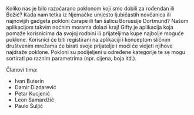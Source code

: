 Koliko nas je bilo razočarano poklonom koji smo dobili za rođendan ili Božić? Kada nam tetka iz Njemačke umjesto ljubičastih novčanica ili najnovijih gadgeta pokloni čarape ili fan šalicu Borussije Dortmund? Našom aplikacijom takvim noćnim morama dolazi kraj! Gifty je aplikacija koja pomaže korisnicima da svojoj rodbini ili prijateljima kupe najbolje moguće poklone. Korisnici će biti registirani na aplikaciji i konceptom sličnim društvenim mrežama će birati svoje prijatelje i moći će vidjeti njihove najdraže poklone. Pokloni su podijeljeni u određene kategorije te se mogu sortirati po raznim parametrima (npr. cijena, boja itd.).

Članovi tima:
 * Ivan Buterin
 * Damir Dizdarević
 * Petar Kucjenić
 * Leon Samardžić
 * Paulo Šuljić
